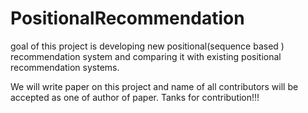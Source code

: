 # PositionalRecommendation

goal of  this project  is  developing new positional(sequence based ) recommendation system and comparing it  with  existing positional recommendation systems.

We  will write  paper on this project and name of all contributors will be accepted  as one  of  author  of paper. 
Tanks for contribution!!!
